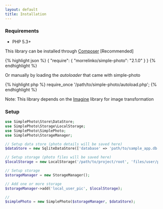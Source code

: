 ```yaml
---
layout: default
title: Installation
---
```


### Requirements

* PHP 5.3+

This library can be installed through [Composer](http://getcomposer.org)  [Recommended]

{% highlight json %}
{
    "require": {
        "morrelinko/simple-photo": "2.1.0"
    }
}
{% endhighlight %}

Or manually by loading the *autoloader* that came with simple-photo

{% highlight php %}
require_once '/path/to/simple-photo/autoload.php';
{% endhighlight %}

Note: This library depends on the [Imagine](https://packagist.org/packages/imagine/imagine)
library for image transformation

### Setup

```php
use SimplePhoto\Store\DataStore;
use SimplePhoto\Storage\LocalStorage;
use SimplePhoto\SimplePhoto;
use SimplePhoto\StorageManager;

// Setup data store (photo details will be saved here)
$dataStore = new SqliteDataStore(['database' => 'path/to/sample_app.db']);

// Setup storage (photo files will be saved here)
$localStorage = new LocalStorage('/path/to/project/root', 'files/user/pic');

// Setup storage
$storageManager = new StorageManager();

// Add one or more storage
$storageManager->add('local_user_pic', $localStorage);

//
$simplePhoto = new SimplePhoto($storageManager, $dataStore);

```